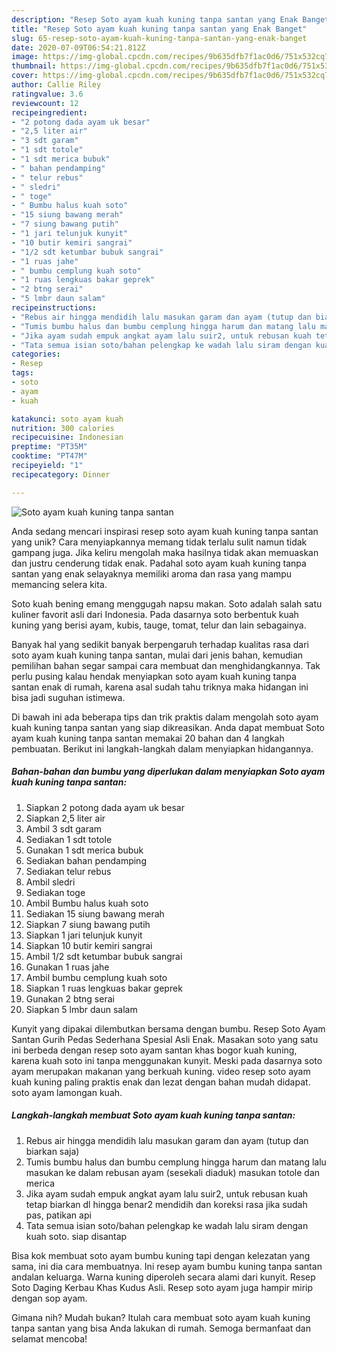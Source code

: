 ```yaml
---
description: "Resep Soto ayam kuah kuning tanpa santan yang Enak Banget"
title: "Resep Soto ayam kuah kuning tanpa santan yang Enak Banget"
slug: 65-resep-soto-ayam-kuah-kuning-tanpa-santan-yang-enak-banget
date: 2020-07-09T06:54:21.812Z
image: https://img-global.cpcdn.com/recipes/9b635dfb7f1ac0d6/751x532cq70/soto-ayam-kuah-kuning-tanpa-santan-foto-resep-utama.jpg
thumbnail: https://img-global.cpcdn.com/recipes/9b635dfb7f1ac0d6/751x532cq70/soto-ayam-kuah-kuning-tanpa-santan-foto-resep-utama.jpg
cover: https://img-global.cpcdn.com/recipes/9b635dfb7f1ac0d6/751x532cq70/soto-ayam-kuah-kuning-tanpa-santan-foto-resep-utama.jpg
author: Callie Riley
ratingvalue: 3.6
reviewcount: 12
recipeingredient:
- "2 potong dada ayam uk besar"
- "2,5 liter air"
- "3 sdt garam"
- "1 sdt totole"
- "1 sdt merica bubuk"
- " bahan pendamping"
- " telur rebus"
- " sledri"
- " toge"
- " Bumbu halus kuah soto"
- "15 siung bawang merah"
- "7 siung bawang putih"
- "1 jari telunjuk kunyit"
- "10 butir kemiri sangrai"
- "1/2 sdt ketumbar bubuk sangrai"
- "1 ruas jahe"
- " bumbu cemplung kuah soto"
- "1 ruas lengkuas bakar geprek"
- "2 btng serai"
- "5 lmbr daun salam"
recipeinstructions:
- "Rebus air hingga mendidih lalu masukan garam dan ayam (tutup dan biarkan saja)"
- "Tumis bumbu halus dan bumbu cemplung hingga harum dan matang lalu masukan ke dalam rebusan ayam (sesekali diaduk) masukan totole dan merica"
- "Jika ayam sudah empuk angkat ayam lalu suir2, untuk rebusan kuah tetap biarkan dl hingga benar2 mendidih dan koreksi rasa jika sudah pas, patikan api"
- "Tata semua isian soto/bahan pelengkap ke wadah lalu siram dengan kuah soto. siap disantap"
categories:
- Resep
tags:
- soto
- ayam
- kuah

katakunci: soto ayam kuah 
nutrition: 300 calories
recipecuisine: Indonesian
preptime: "PT35M"
cooktime: "PT47M"
recipeyield: "1"
recipecategory: Dinner

---
```



![Soto ayam kuah kuning tanpa santan](https://img-global.cpcdn.com/recipes/9b635dfb7f1ac0d6/751x532cq70/soto-ayam-kuah-kuning-tanpa-santan-foto-resep-utama.jpg)

Anda sedang mencari inspirasi resep soto ayam kuah kuning tanpa santan yang unik? Cara menyiapkannya memang tidak terlalu sulit namun tidak gampang juga. Jika keliru mengolah maka hasilnya tidak akan memuaskan dan justru cenderung tidak enak. Padahal soto ayam kuah kuning tanpa santan yang enak selayaknya memiliki aroma dan rasa yang mampu memancing selera kita.

Soto kuah bening emang menggugah napsu makan. Soto adalah salah satu kuliner favorit asli dari Indonesia. Pada dasarnya soto berbentuk kuah kuning yang berisi ayam, kubis, tauge, tomat, telur dan lain sebagainya.

Banyak hal yang sedikit banyak berpengaruh terhadap kualitas rasa dari soto ayam kuah kuning tanpa santan, mulai dari jenis bahan, kemudian pemilihan bahan segar sampai cara membuat dan menghidangkannya. Tak perlu pusing kalau hendak menyiapkan soto ayam kuah kuning tanpa santan enak di rumah, karena asal sudah tahu triknya maka hidangan ini bisa jadi suguhan istimewa.


Di bawah ini ada beberapa tips dan trik praktis dalam mengolah soto ayam kuah kuning tanpa santan yang siap dikreasikan. Anda dapat membuat Soto ayam kuah kuning tanpa santan memakai 20 bahan dan 4 langkah pembuatan. Berikut ini langkah-langkah dalam menyiapkan hidangannya.

<!--inarticleads1-->

##### Bahan-bahan dan bumbu yang diperlukan dalam menyiapkan Soto ayam kuah kuning tanpa santan:

1. Siapkan 2 potong dada ayam uk besar
1. Siapkan 2,5 liter air
1. Ambil 3 sdt garam
1. Sediakan 1 sdt totole
1. Gunakan 1 sdt merica bubuk
1. Sediakan  bahan pendamping
1. Sediakan  telur rebus
1. Ambil  sledri
1. Sediakan  toge
1. Ambil  Bumbu halus kuah soto
1. Sediakan 15 siung bawang merah
1. Siapkan 7 siung bawang putih
1. Siapkan 1 jari telunjuk kunyit
1. Siapkan 10 butir kemiri sangrai
1. Ambil 1/2 sdt ketumbar bubuk sangrai
1. Gunakan 1 ruas jahe
1. Ambil  bumbu cemplung kuah soto
1. Siapkan 1 ruas lengkuas bakar geprek
1. Gunakan 2 btng serai
1. Siapkan 5 lmbr daun salam


Kunyit yang dipakai dilembutkan bersama dengan bumbu. Resep Soto Ayam Santan Gurih Pedas Sederhana Spesial Asli Enak. Masakan soto yang satu ini berbeda dengan resep soto ayam santan khas bogor kuah kuning, karena kuah soto ini tanpa menggunakan kunyit. Meski pada dasarnya soto ayam merupakan makanan yang berkuah kuning. video resep soto ayam kuah kuning paling praktis enak dan lezat dengan bahan mudah didapat. soto ayam lamongan kuah. 

<!--inarticleads2-->

##### Langkah-langkah membuat Soto ayam kuah kuning tanpa santan:

1. Rebus air hingga mendidih lalu masukan garam dan ayam (tutup dan biarkan saja)
1. Tumis bumbu halus dan bumbu cemplung hingga harum dan matang lalu masukan ke dalam rebusan ayam (sesekali diaduk) masukan totole dan merica
1. Jika ayam sudah empuk angkat ayam lalu suir2, untuk rebusan kuah tetap biarkan dl hingga benar2 mendidih dan koreksi rasa jika sudah pas, patikan api
1. Tata semua isian soto/bahan pelengkap ke wadah lalu siram dengan kuah soto. siap disantap


Bisa kok membuat soto ayam bumbu kuning tapi dengan kelezatan yang sama, ini dia cara membuatnya. Ini resep ayam bumbu kuning tanpa santan andalan keluarga. Warna kuning diperoleh secara alami dari kunyit. Resep Soto Daging Kerbau Khas Kudus Asli. Resep soto ayam juga hampir mirip dengan sop ayam. 

Gimana nih? Mudah bukan? Itulah cara membuat soto ayam kuah kuning tanpa santan yang bisa Anda lakukan di rumah. Semoga bermanfaat dan selamat mencoba!
